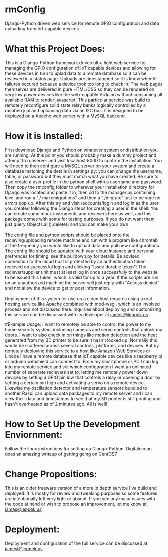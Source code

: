 # rmConfig
Django-Python driven web service for remote GPIO configuration and data uploading from IoT capable devices 

# What this Project Does:
This is a Django-Python framework driven ultra light web service for managing the GPIO configuration of IoT capable devices and allowing for these devices in turn to uplad data to a remote database so it can be reviewed in a status page. Uploads are timestamped so it is know when/if failures occured because a device took too long to check in. The web pages themselves are delivered in pure HTML/CSS so they can be rendered on very low power devices like the web-capable Arduino without consuming all available RAM to render javascript. This particular service was build to remotely reconfigure solid state relay banks logically controlled by a raspberry pi and uploading data via an I2C bus. It is designed to be deployed on a Apache web server with a MySQL backend. 

# How it is Installed:
First download Django and Python on whatever system or distribution you are running. At this point you should probably make a dummy project and attempt to runserver and visit localhost:8000 to confirm the installation. You will need to then configure a MySQL server on your system and create a database matching the details in settings.py: you can change the username, table, or password but they must match what you have created. Be sure to also create a user profile in the python shell with a username and password. Then copy the rmconfig folder to wherever your installation directory for Django was located and paste it in, then cd to the manager.py containing level and run a "./ makemigrations" and then a "./migrate" just to be sure no errors pop up. After this try and visit /accounts/login and log in as the user you created following the Django steps for creating a user in the shell. You can create some mock instruments and recievers here as well, and this package comes with some for testing purposes. If you do not want them just query Objects.all().delete() and you can make your own. <br><br> The config file and python scripts should be placed onto the recieving/uploading remote machine and run with a program like chrontab at the frequency you would like to upload data and pull new configurations. The config file should be updated with your cloud instance and personal prefrences for timing: see the pulldown.py for details. Be advised connection to the cloud host is protected by an authentication token recieved on successful login and clicking "Issue durable token": The reciever/supplier unit must at least log in once successfully to the website to be issued this token, which is valid for up to a year. If the scripts are run on an unauthorized machine the server will just reply with "Access denied" and not allow the device to get or post information. <br><br> Deployment of this system for use on a cloud host requires using a real hosting service like Apache combined with mod-wsgi, which is an involved process and not discussed here. Inquiries about deploying and customizing this service can be discussed with its developer at jamesl@leppek.us


#Example Usage:
I want to remotely be able to control the power to my home security system, including cameras and servo controls that unlock my doors. I want to also check in on things like motion detection and the heat generated from my 3D printer to be sure it hasn't locked up. Normally this would be scattered across several controls, platforms, and devices. But by remotely deploying this service to a host like Amazon Web Services or Linode I have a remote database that IoT capable devices like a raspberry pi or arduino webshield can connect to. From my smartphone or PC I can log into my remote service and set which configuration I want an unlimited number of seperate recievers set to; letting me remotely power down devices by setting a GPIO pin low that controls a relay or opening a door by setting a certain pin high and activating a servo on a remote device. Likewise my oscillation detector and temperature sensors bundled to another Raspi can upload data packages to my remote server and I can view their data and timestamps to see that my 3D printer is still printing and hasn't overheated as of 2 minutes ago. All is well!

# How to Set Up the Development Enviornment:
Follow the linux instructions for setting up Django-Python. Digitalocean does an amazing writeup of getting going on CentOS7. 

# Change Propositions:
 This is an older freeware version of a more in depth service I've build and deployed. It is mostly for review and tweaking purposes so some features are intentionally left very light or absent. If you see any major issues with the code at hand or wish to propose an improvement, let me know at james@leppek.us. 
 
# Deployment:
 Deployment and configuration of the full service can be discussed at jamesl@leppek.us 
